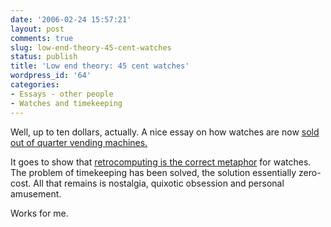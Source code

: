 ```yaml
---
date: '2006-02-24 15:57:21'
layout: post
comments: true
slug: low-end-theory-45-cent-watches
status: publish
title: 'Low end theory: 45 cent watches'
wordpress_id: '64'
categories:
- Essays - other people
- Watches and timekeeping
---
```


Well, up to ten dollars, actually. A nice essay on how watches are now [sold out of quarter vending machines.](http://us.gizmodo.com/gadgets/columns/low-end-theory-156543.php)

It goes to show that [retrocomputing is the correct metaphor](http://www.phfactor.net/wp/2005/10/28/retrocomputing-and-mechanical-watches/) for watches. The problem of timekeeping has been solved, the solution essentially zero-cost. All that remains is nostalgia, quixotic obsession and personal amusement.

Works for me.
